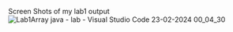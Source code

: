 Screen Shots of my lab1 output
![Lab1Array java - lab - Visual Studio Code 23-02-2024 00_04_30](https://github.com/varshethamanikandan/AED-Lab/assets/157467557/3e0cb344-9fb9-4ff2-a516-0851da6f7249)
